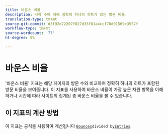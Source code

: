 ```yaml
---
title: 바운스 비율
description: 시작 수에 대해 정확히 하나의 히트가 있는 방문 비율.
translation-type: tm+mt
source-git-commit: d3f92d72207f027d35f81a4ccf70d01569c3557f
workflow-type: tm+mt
source-wordcount: '77'
ht-degree: 5%

---
```



# 바운스 비율

&#39;바운스 비율&#39; 지표는 해당 페이지의 방문 수와 비교하여 정확히 하나의 히트가 포함된 방문 비율을 보여줍니다. 이 지표를 사용하여 바운스 비율이 가장 높은 차원 항목을 이해하거나 시간에 따라 사이트의 집계된 총 바운스 비율을 볼 수 있습니다.

## 이 지표의 계산 방법

이 지표는 공식을 사용하여 계산됩니다 [`Bounces`](bounces.md)` divided by `[`Entries`](entries.md).
